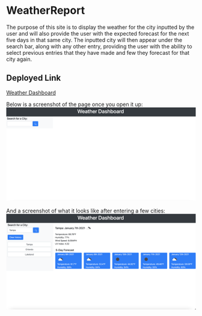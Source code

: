 # WeatherReport
The purpose of this site is to display the weather for the city inputted by the user and will also provide the user with the expected forecast for the next five days in that same city. The inputted city will then appear under the search bar, along with any other entry, providing the user with the ability to select  previous entries that they have made and few they forecast for that city again.

## Deployed Link
[Weather Dashboard](https://jpls218.github.io/WeatherReport/)

Below is a screenshot of the page once you open it up:
![Weather Dashboard](Weather_Dashboard1.jpeg)

And a screenshot of what it looks like after entering a few cities:
![Weather Dashboard](Weather_Dashboard.jpeg)

